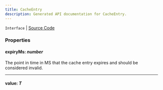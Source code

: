 ```yaml
---
title: CacheEntry
description: Generated API documentation for CacheEntry.
---
```


`Interface` | [Source Code](undefined)

### Properties

#### expiryMs: _number_

The point in time in MS that the cache entry expires
and should be considered invalid.

---

#### value: _T_